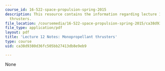 ```yaml
---
course_id: 16-522-space-propulsion-spring-2015
description: This resource contains the information regarding lecture 12 notes monopropellant
  thrusters.
file_location: /coursemedia/16-522-space-propulsion-spring-2015/ca38d9380d36fc505bb27413db8e9eb9_MIT16_522S15_Lecture12.pdf
file_type: application/pdf
layout: pdf
title: 'Lecture 12 Notes: Monopropellant thrusters'
type: course
uid: ca38d9380d36fc505bb27413db8e9eb9

---
```

None